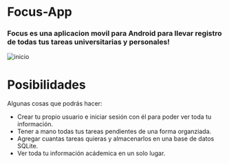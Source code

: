 # Focus-App

### Focus es una aplicacion movil para Android para llevar registro de todas tus tareas universitarias y personales!


![inicio](https://user-images.githubusercontent.com/86374911/220478993-6cad777b-917f-455f-903f-6002e5712276.png)

# Posibilidades

Algunas cosas que podrás hacer:

* Crear tu propio usuario e iniciar sesión con él para poder ver toda tu información.
* Tener a mano todas tus tareas pendientes de una forma organziada.
* Agregar cuantas tareas quieras y almacenarlos en una base de datos SQLite.
* Ver toda tu información acádemica en un solo lugar.


